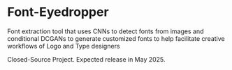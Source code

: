 # Font-Eyedropper
Font extraction tool that uses CNNs to detect fonts from images and conditional DCGANs to generate customized fonts to help facilitate creative workflows of Logo and Type designers

Closed-Source Project. Expected release in May 2025.
